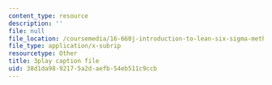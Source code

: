```yaml
---
content_type: resource
description: ''
file: null
file_location: /coursemedia/16-660j-introduction-to-lean-six-sigma-methods-january-iap-2012/38d1da9892175a2daefb54eb511c9ccb_pfZ6CTEPc9s.vtt
file_type: application/x-subrip
resourcetype: Other
title: 3play caption file
uid: 38d1da98-9217-5a2d-aefb-54eb511c9ccb
---
```

